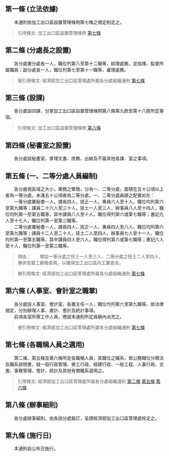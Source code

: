 第一條 (立法依據)
-----------------
　　本通則依加工出口區設置管理條例第七條之規定制定之。  
> 引用條文: 加工出口區設置管理條例 [第七條](1923#第七條-區內事業保稅貨品輸往課稅區之處理)



第二條 (分處長之設置)
---------------------
　　各分處置分處長一人，職位列第八至第十二職等，綜理處務，並指揮、監督所屬職員；副分處長一人，職位列第七至第十一職等，襄理處務。  
> 被引用條文: 經濟部加工出口區管理處所屬各分處組織通則 [第七條](1906#第七條-各職稱人員之選用)



第三條 (設課)
-------------
　　各分處設四課，分掌加工出口區設置管理條例第八條第九款至第十八款所定事項。  
> 引用條文: 加工出口區設置管理條例 [第八條](1923#第八條-廢品下腳處理)



第四條 (秘書室之設置)
---------------------
　　各分處設秘書室，掌理文書、庶務，出納及不屬其他各課、室之事項。  


第五條 (一、二等分處人員編制)
-----------------------------
　　各分處視區域之大小，業務之繁簡，分為一、二等分處，面積在五十公頃以上者為一等分處，未滿五十公頃者為二等分處，一、二等分處員額之配置如左：  
　　一等分處置秘書一人，課長四人，技正一人，專員六人至十人，職位均列第六至第九職等；課員二十六人至三十人，技士一人至三人，辦事員八人至十四人，職位均列第一至第五職等，其中課員八人至十人，職位得列第六或第七職等；書記九人至十七人，職位列第一至第三職等。  
　　二等分處置秘書一人，課長四人，技正一人，專員四人至八人，職位均列第六至第九職等；課員十二人至二十人，技士二人至四人，辦事員七人至十一人，職位均列第一至第五職等，其中課員四人至六人，職位得列第六或第七職等；書記六人至十人，職位列第一至第三職等。  
> 理由：　　增加一等分處之技士一人至三人，二等分處之技士二人至四人，專供安置工廠檢查員，以確保加工出口區內工業安全。

> 被引用條文: 經濟部加工出口區管理處所屬各分處組織通則 [第七條](1906#第七條-各職稱人員之選用)



第六條 (人事室、會計室之職掌)
-----------------------------
　　各分處設人事室、會計室，各置主任一人，職位均列第六至第九職等，依法律規定，分別辦理人事、歲計、會計及統計事項。  
　　前項各室所需工作人員，應就本通則所定員額內派充之。  
> 被引用條文: 經濟部加工出口區管理處所屬各分處組織通則 [第七條](1906#第七條-各職稱人員之選用)



第七條 (各職稱人員之選用)
-------------------------
　　第二條、第五條及第六條所定各職稱人員，其職位之職系，依公務職位分類法及職系說明書，就一般行政管理、勞工行政、經建行政、一般工程、人事行政、文書、事務管理、會計、統計及其他有關職系選用之。  
> 引用條文: 經濟部加工出口區管理處所屬各分處組織通則 [第二條](1906#第二條-分處長之設置) [第五條](1906#第五條-一、二等分處人員編制) [第六條](1906#第六條-人事室、會計室之職掌)



第八條 (辦事細則)
-----------------
　　各分處辦事細則，由各該分處擬訂，呈請經濟部加工出口區管理處核定之。  


第九條 (施行日)
---------------
　　本通則自公布日施行。
